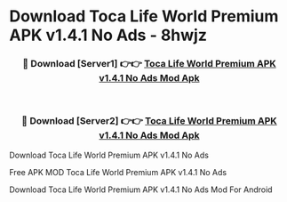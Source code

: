 # Download Toca Life World Premium APK v1.4.1 No Ads - 8hwjz



<div align="center">
<h3>🔴 Download [Server1] 👉👉 <a href="https://momento.my/?title=Toca_Life_World_Premium_APK_v1.4.1_No_Ads">Toca Life World Premium APK v1.4.1 No Ads Mod Apk</a></h3><br>

<h3>🔴 Download [Server2] 👉👉 <a href="https://momento.my/?title=Toca_Life_World_Premium_APK_v1.4.1_No_Ads">Toca Life World Premium APK v1.4.1 No Ads Mod Apk</a></h3>
</div>



Download Toca Life World Premium APK v1.4.1 No Ads 

Free APK MOD Toca Life World Premium APK v1.4.1 No Ads 

Download Toca Life World Premium APK v1.4.1 No Ads Mod For Android
